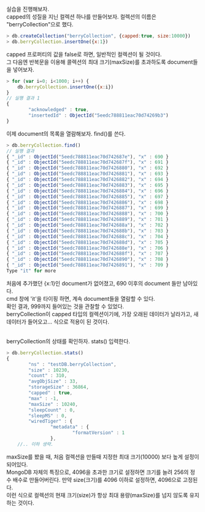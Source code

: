 실습을 진행해보자.<br />capped의 성질을 지닌 컬렉션 하나를 만들어보자. 컬렉션의 이름은 "berryCollection"으로 했다.

```javascript
> db.createCollection("berryCollection", {capped:true, size:10000})
> db.berryCollection.insertOne({x:1})
```
capped 프로퍼티의 값을 false로 하면, 일반적인 컬렉션이 될 것이다.<br />그 다음엔 반복문을 이용해 콜렉션의 최대 크기(maxSize)를 초과하도록
document들을 넣어보자.

```javascript
> for (var i=0; i<1000; i++) {
    db.berryCollection.insertOne({x:i})
}
// 실행 결과 1
{
        "acknowledged" : true,
        "insertedId" : ObjectId("5eedc788811eac70d74269b3")
}
```
이제 document의 목록을 열람해보자. find()를 쓴다.

```javascript
> db.berryCollection.find()
// 실행 결과
{ "_id" : ObjectId("5eedc788811eac70d742687e"), "x" : 690 }
{ "_id" : ObjectId("5eedc788811eac70d742687f"), "x" : 691 }
{ "_id" : ObjectId("5eedc788811eac70d7426880"), "x" : 692 }
{ "_id" : ObjectId("5eedc788811eac70d7426881"), "x" : 693 }
{ "_id" : ObjectId("5eedc788811eac70d7426882"), "x" : 694 }
{ "_id" : ObjectId("5eedc788811eac70d7426883"), "x" : 695 }
{ "_id" : ObjectId("5eedc788811eac70d7426884"), "x" : 696 }
{ "_id" : ObjectId("5eedc788811eac70d7426885"), "x" : 697 }
{ "_id" : ObjectId("5eedc788811eac70d7426886"), "x" : 698 }
{ "_id" : ObjectId("5eedc788811eac70d7426887"), "x" : 699 }
{ "_id" : ObjectId("5eedc788811eac70d7426888"), "x" : 700 }
{ "_id" : ObjectId("5eedc788811eac70d7426889"), "x" : 701 }
{ "_id" : ObjectId("5eedc788811eac70d742688a"), "x" : 702 }
{ "_id" : ObjectId("5eedc788811eac70d742688b"), "x" : 703 }
{ "_id" : ObjectId("5eedc788811eac70d742688c"), "x" : 704 }
{ "_id" : ObjectId("5eedc788811eac70d742688d"), "x" : 705 }
{ "_id" : ObjectId("5eedc788811eac70d742688e"), "x" : 706 }
{ "_id" : ObjectId("5eedc788811eac70d742688f"), "x" : 707 }
{ "_id" : ObjectId("5eedc788811eac70d7426890"), "x" : 708 }
{ "_id" : ObjectId("5eedc788811eac70d7426891"), "x" : 709 }
Type "it" for more
```
처음에 추가했던 {x:1}인 document가 없어졌고, 690 이후의 document 들만 남아있다.<br />
cmd 창에 'it'을 타이핑 하면, 계속 document들을 열람할 수 있다.<br />확인 결과, 999까지 들어있는 것을
관찰할 수 있었다.<br />berryCollection이 capped 타입의 컬렉션이기에, 가장 오래된 데이터가 날라가고, 새 데이터가 들어오고... 식으로
적용이 된 것이다.<br /><br />

berryCollection의 상태를 확인하자. stats() 입력한다.

```javascript
> db.berryCollection.stats()
{
        "ns" : "testDB.berryCollection",
        "size" : 10230,
        "count" : 310,
        "avgObjSize" : 33,
        "storageSize" : 36864,
        "capped" : true,
        "max" : -1,
        "maxSize" : 10240,
        "sleepCount" : 0,
        "sleepMS" : 0,
        "wiredTiger" : {
                "metadata" : {
                        "formatVersion" : 1
                },
    //.. 이하 생략.
```
maxSize를 봤을 때, 처음 컬렉션을 만들때 지정한 최대 크기(10000) 보다 높게 설정이 되어있다.<br />
MongoDB 자체의 특징으로, 4096을 초과한 크기로 설정하면 크기를 늘려 256의 정수 배수로 만들어버린다.
만약 size(크기)를 4096 이하로 설정하면, 4096으로 고정된다.<br />이런 식으로 컬렉션의 현재 크기(size)가 항상
최대 용량(maxSize)를 넘지 않도록 유지하는 것이다.
